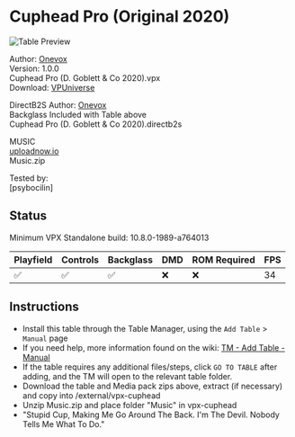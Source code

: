 ﻿# Cuphead Pro (Original 2020)

![Table Preview](../../images/vpx-cuphead.png)

Author: [Onevox](https://vpuniverse.com/profile/14340-onevox/)  
Version: 1.0.0  
Cuphead Pro (D. Goblett & Co 2020).vpx  
Download: [VPUniverse](https://vpuniverse.com/files/file/6145-cuphead-pro-perdition-edition-dgoblett-co-2020/)

DirectB2S
Author: [Onevox](https://vpuniverse.com/profile/14340-onevox/)  
Backglass Included with Table above  
Cuphead Pro (D. Goblett & Co 2020).directb2s  

MUSIC  
[uploadnow.io](https://uploadnow.io/s/45a7100f-273b-403f-8a4e-389b15197a61)  
Music.zip 
  
Tested by:  
[psybocilin]

## Status 

Minimum VPX Standalone build: 10.8.0-1989-a764013

| Playfield | Controls | Backglass | DMD | ROM Required | FPS | 
|-----------|----------|-----------|-----|--------------|-----|
| :white_check_mark: | :white_check_mark: | :white_check_mark: | :x: | :x: | 34 |

## Instructions

- Install this table through the Table Manager, using the `Add Table` > `Manual` page
- If you need help, more information found on the wiki: [TM - Add Table - Manual](https://github.com/LegendsUnchained/vpx-standalone-alp4k/wiki/%5B04%5D-%F0%9F%A7%A1-TM-%E2%80%90-Other-Features#add-table---manual)
- If the table requires any additional files/steps, click `GO TO TABLE` after adding, and the TM will open to the relevant table folder.
- Download the table and Media pack zips above, extract (if necessary) and copy into /external/vpx-cuphead
- Unzip Music.zip and place folder "Music" in vpx-cuphead
- "Stupid Cup, Making Me Go Around The Back. I'm The Devil. Nobody Tells Me What To Do."

